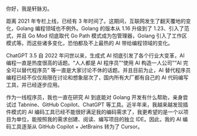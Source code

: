你好，我是轩脉刃。

距离 2021 年专栏上线，已经有 3 年时间了。这期间，互联网发生了翻天覆地的变化，Golang 编程领域也不例外。Golang 的版本从 1.16 升级到了 1.23、引入了范式，并且 Go Mod 彻底取代 Go Path 模式成为包管理器，Golang 引入了工作区模式等。而这些诸多变化，恐怕都及不上最热的 AI 带给编程领域的变化。

ChatGPT 3.5 自 2022 年问世以来，生成式 AI 彻底引发了各个行业大变革，AI 编程一直是热度很高的话题。“人人都是 AI 程序员”“使用 AI 构造一人公司”“AI 完全可以替代程序员” 等一直是大家讨论不休的话题。并且目前为止，AI 替代程序员编程已经不仅仅局限在讨论和想象层次了，国内所有大厂都有自己的 AI 代码编写工具，并已经逐步应用。

作为一线程序员，我也一直在研究 AI 到底能对 Golang 开发有什么帮助，亲身尝试过 Tabnine、GitHub Copilot、ChatGPT 等工具。近半年来，我越来越发现插件模式的 AI 编码工具已经不能很好满足我的编码需求了，我更希望的是一个以项目为单位，能按照我的需求创建、阅读、编写项目的独立 IDE。因此，我的 AI 编码工具逐渐从 GitHub Copilot + JetBrains 转为了 Cursor。
